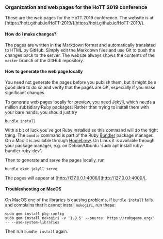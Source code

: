 ### Organization and web pages for the HoTT 2019 conference

These are the web pages for the HoTT 2019 conference. The website is at [https://hott.github.io/HoTT-2019/](https://hott.github.io/HoTT-2019/).

#### How do I make changes?

The pages are written in the Markdown format and automatically translated to HTML by
GitHub. Simply edit the Markdown files and use Git to push the changes back to the server.
The website always shows the contents of the `master` branch of the GitHub repository.

#### How to generate the web page locally

You need not generate the pages before you publish them, but it might be a good idea to do
so and verify that the pages are OK, especially if you make significant changes.

To generate web pages locally for preview, you need [Jekyll](https://jekyllrb.com), which
needs a million subsidiary Ruby packages. Rather than trying to install them with your
bare hands, you should just try

    bundle install

With a bit of luck you've got Ruby installed so this command will do the right thing. The
`bundle` command is part of the Ruby [Bundler](https://bundler.io) package manager. On a
Mac it is available through [Homebrew](https://brew.sh).  On Linux it is available through
your package manager, e.g. on Debian/Ubuntu `sudo apt install ruby-bundler ruby-dev'.

Then to generate and serve the pages locally, run

    bundle exec jekyll serve

The pages will appear at [http://127.0.0.1:4000/](http://127.0.0.1:4000/).

#### Troubleshooting on MacOS

On MacOS one of the libraries is causing problems. If `bundle install` fails and complains that it cannot install `nokogiri`, run these:

    sudo gem install pkg-config
    sudo gem install nokogiri -v '1.8.5' --source 'https://rubygems.org/' -- --use-system-libraries

Then run `bundle install` again.

